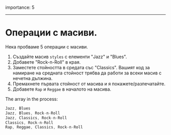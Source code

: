importance: 5

---

# Операции с масиви.

Нека пробваме 5 операции с масиви.

1. Създайте масив `styles` с елементи "Jazz" и "Blues".
2. Добавете "Rock-n-Roll" в края.
3. Заместете стойността в средата със "Classics". Вашият код за намиране на средната стойност трябва да работи за всеки масив с нечетна дължина.
4. Премахнете първата стойност от масива и я покажете/разпечатайте.
5. Добавете `Rap` и `Reggae` в началото на масива.

The array in the process:

```js no-beautify
Jazz, Blues
Jazz, Blues, Rock-n-Roll
Jazz, Classics, Rock-n-Roll
Classics, Rock-n-Roll
Rap, Reggae, Classics, Rock-n-Roll
```


